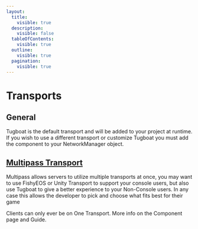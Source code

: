 ```yaml
---
layout:
  title:
    visible: true
  description:
    visible: false
  tableOfContents:
    visible: true
  outline:
    visible: true
  pagination:
    visible: true
---
```


# Transports

## General

Tugboat is the default transport and will be added to your project at runtime. If you wish to use a different transport or customize Tugboat you must add the component to your NetworkManager object.



## [Multipass Transport](multipass.md)

Multipass allows servers to utilize multiple transports at once, you may want to use FishyEOS or Unity Transport to support your console users, but also use Tugboat to give a better experience to your Non-Console users. In any case this allows the developer to pick and choose what fits best for their game

Clients can only ever be on One Transport. More info on the Component page and Guide.&#x20;

